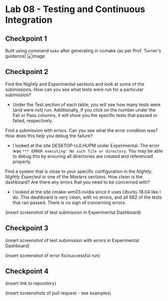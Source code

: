# Lab 08 - Testing and Continuous Integration

## Checkpoint 1

Built using command `make` after generating in ccmake (as per Prof. Turner's guidance)
![image](https://user-images.githubusercontent.com/25308429/159069993-320e46a0-b22a-42cd-8fcc-77c8eaa33c31.png)

## Checkpoint 2

Find the Nightly and Experimental sections and look at some of the submissions. How can you see what tests were run for a particular submission?
- Under the Test section of each table, you will see how many tests were (and were not) run. Additionally, if you click on the number under the Fail or Pass columns, it will show you the specific tests that passed or failed, respectively.

Find a submission with errors. Can you see what the error condition was? How does this help you debug the failure?
- I looked at the site DESKTOP-UJLHUPM under Experimental. The error was `*** ERROR executing: No such file or directory`. You may be able to debug this by ensuring all directories are created and referenced properly.

Find a system that is close to your specific configuration in the _Nightly_, _Nightly Expected_ or one of the _Masters_ sections. How _clean_ is the dashboard? Are there any errors that you need to be concerned with?
- I looked at the site cmake-wm03.nvidia since it uses Ubuntu 18.04 like I do. This dashboard is very clean, with no errors, and all 682 of the tests that ran passed. There is no sign of concerning errors.

(insert screenshot of test submission in Experimental Dashboard)

## Checkpoint 3

(insert screenshot of test submission with errors in Experimental Dashboard)

(insert screenshot of error fix/successful run)

## Checkpoint 4

(insert link to repository)

(insert screenshots of pull request - see examples)

